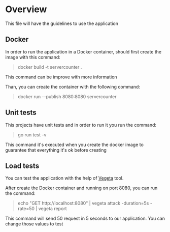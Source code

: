 # Overview

This file will have the guidelines to use the application

## Docker

In order to run the application in a Docker container, should first create the image with this command:

> docker build -t servercounter .

This command can be improve with more information

Than, you can create the container with the following command:

> docker run --publish 8080:8080 servercounter

## Unit tests

This projects have unit tests and in order to run it you run the command:

> go run test -v

This command it's executed when you create the docker image to guarantee that everything it's ok before creating

## Load tests

You can test the application with the help of [Vegeta](https://github.com/tsenart/vegeta) tool.

After create the Docker container and running on port 8080, you can run the command:

> echo "GET http://localhost:8080" | vegeta attack -duration=5s -rate=50 | vegeta report

This command will send 50 request in 5 seconds to our application. You can change those values to test
